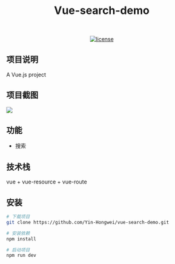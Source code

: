 <h1 align="center">Vue-search-demo</h1>

<br/>

<p align="center">
  <a href=""><img alt="license" src="https://img.shields.io/github/license/mashape/apistatus.svg?style=flat"></a>
</p>

## 项目说明

A Vue.js project



## 项目截图

![](https://tva1.sinaimg.cn/large/0082zybply1gc37l2y9fnj31gm0u0aft.jpg)



## 功能

- 搜索



## 技术栈

vue + vue-resource + vue-route



## 安装

``` bash
# 下载项目
git clone https://github.com/Yin-Hongwei/vue-search-demo.git

# 安装依赖
npm install

# 启动项目
npm run dev
```

